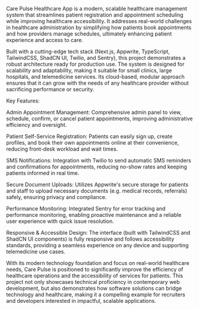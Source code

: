 Care Pulse Healthcare App is a modern, scalable healthcare management system that streamlines patient registration and appointment scheduling while improving healthcare accessibility. It addresses real-world challenges in healthcare administration by simplifying how patients book appointments and how providers manage schedules, ultimately enhancing patient experience and access to care. 

Built with a cutting-edge tech stack (Next.js, Appwrite, TypeScript, TailwindCSS, ShadCN UI, Twilio, and Sentry), this project demonstrates a robust architecture ready for production use. The system is designed for scalability and adaptability, making it suitable for small clinics, large hospitals, and telemedicine services. Its cloud-based, modular approach ensures that it can grow with the needs of any healthcare provider without sacrificing performance or security. 

Key Features:

Admin Appointment Management: Comprehensive admin panel to view, schedule, confirm, or cancel patient appointments, improving administrative efficiency and oversight.

Patient Self-Service Registration: Patients can easily sign up, create profiles, and book their own appointments online at their convenience, reducing front-desk workload and wait times.

SMS Notifications: Integration with Twilio to send automatic SMS reminders and confirmations for appointments, reducing no-show rates and keeping patients informed in real time.

Secure Document Uploads: Utilizes Appwrite's secure storage for patients and staff to upload necessary documents (e.g. medical records, referrals) safely, ensuring privacy and compliance.

Performance Monitoring: Integrated Sentry for error tracking and performance monitoring, enabling proactive maintenance and a reliable user experience with quick issue resolution.

Responsive & Accessible Design: The interface (built with TailwindCSS and ShadCN UI components) is fully responsive and follows accessibility standards, providing a seamless experience on any device and supporting telemedicine use cases.

With its modern technology foundation and focus on real-world healthcare needs, Care Pulse is positioned to significantly improve the efficiency of healthcare operations and the accessibility of services for patients. This project not only showcases technical proficiency in contemporary web development, but also demonstrates how software solutions can bridge technology and healthcare, making it a compelling example for recruiters and developers interested in impactful, scalable applications.
